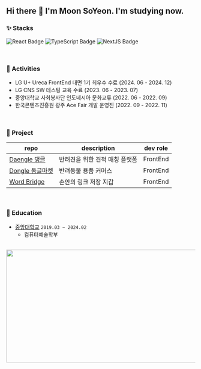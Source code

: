 ## Hi there 👋 I'm Moon SoYeon. I'm studying now.

### ✨ Stacks
![React Badge](https://img.shields.io/badge/React-61DAFB?style=flat-square&logo=React&logoColor=black)
![TypeScript Badge](https://img.shields.io/badge/Typescript-235A97?style=flat-square&logo=Typescript&logoColor=white)
![NextJS Badge](https://img.shields.io/badge/Next.js-000000?style=flat-square&logo=Next.js&logoColor=white)

<br>

### 🌱 Activities
- LG U+ Ureca FrontEnd 대면 1기 최우수 수료 (2024. 06 - 2024. 12)
- LG CNS SW 테스팅 교육 수료 (2023. 06 - 2023. 07)
- 중앙대학교 사회봉사단 인도네시아 문화교류 (2022. 06 - 2022. 09)
- 한국콘텐츠진흥원 광주 Ace Fair 개발 운영진 (2022. 09 - 2022. 11)

<br>

### 👯 Project
| repo | description | dev role |
|-|-|-|
| [Daengle 댕글](https://github.com/DDog-org/daengle-client) | 반려견을 위한 견적 매칭 플랫폼 | FrontEnd | 
| [Dongle 동글마켓](https://github.com/Dongle-market/Dongle-FE) | 반려동물 용품 커머스 | FrontEnd |
| [Word Bridge](https://github.com/MOONProd/word-matching-game-front) | 손안의 링크 저장 지갑 | FrontEnd | 

<br>

### 🌈 Education
- [중앙대학교](https://www.cau.ac.kr/) `2019.03 ~ 2024.02`
  - 컴퓨터예술학부
 
<br>

<a href="https://www.gitanimals.org/en_US?utm_medium=image&utm_source=MOONProd&utm_content=farm">
<img
  src="https://render.gitanimals.org/farms/MOONProd"
  width="600"
  height="300"
/>
</a>

<!--
**MOONProd/MOONProd** is a ✨ _special_ ✨ repository because its `README.md` (this file) appears on your GitHub profile.

Here are some ideas to get you started:

- 🔭 I’m currently working on ...
- 🌱 I’m currently learning ...
- 👯 I’m looking to collaborate on ...
- 🤔 I’m looking for help with ...
- 💬 Ask me about ...
- 📫 How to reach me: ...
- 😄 Pronouns: ...
- ⚡ Fun fact: ...
-->



<!--
| <a href="https://github.com/MOONProd/github-readme-stats"><img align="center" src="https://github-readme-stats.vercel.app/api?username=MOONProd&show_icons=true&theme=shadow_blue&count_private=true&hide_border=true" alt="MOON's github stats" /></a> | <a href="https://github.com/MOONProd/github-readme-stats"><img align="center" src="https://github-readme-stats.vercel.app/api/top-langs/?username=MOONProd&theme=shadow_blue&layout=compact&hide_border=true" alt="MOON's github stats"/></a> |
| ------------- | ------------- |
-->




